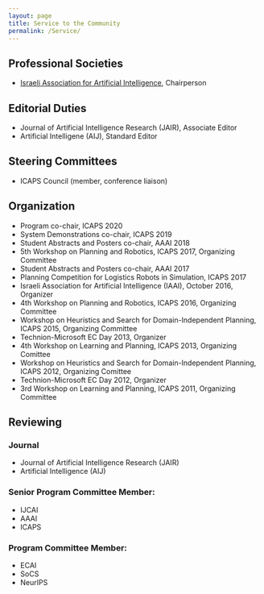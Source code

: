 ```yaml
---
layout: page
title: Service to the Community
permalink: /Service/
---
```


## Professional Societies
* [Israeli Association for Artificial Intelligence](https://www.iaai.org.il/), Chairperson

## Editorial Duties
* Journal of Artificial Intelligence Research (JAIR), Associate Editor
* Artificial Intelligene (AIJ), Standard Editor

## Steering Committees
* ICAPS Council (member, conference liaison)


## Organization
* Program co-chair, ICAPS 2020
* System Demonstrations co-chair, ICAPS 2019
* Student Abstracts and Posters co-chair, AAAI 2018
* 5th Workshop on Planning and Robotics, ICAPS 2017, Organizing Committee
* Student Abstracts and Posters co-chair, AAAI 2017
* Planning Competition for Logistics Robots in Simulation, ICAPS 2017
* Israeli Association for Artificial Intelligence (IAAI), October 2016, Organizer
* 4th Workshop on Planning and Robotics, ICAPS 2016, Organizing Committee
* Workshop on Heuristics and Search for Domain-Independent Planning, ICAPS 2015, Organizing Committee
* Technion-Microsoft EC Day 2013, Organizer
* 4th Workshop on Learning and Planning, ICAPS 2013, Organizing Comittee
* Workshop on Heuristics and Search for Domain-Independent Planning, ICAPS 2012, Organizing Comittee
* Technion-Microsoft EC Day 2012, Organizer
* 3rd Workshop on Learning and Planning, ICAPS 2011, Organizing Committee

## Reviewing

### Journal
* Journal of Artificial Intelligence Research (JAIR)
* Artificial Intelligence (AIJ)
 
### Senior Program Committee Member:
* IJCAI
* AAAI
* ICAPS
  
### Program Committee Member:
* ECAI
* SoCS
* NeurIPS
